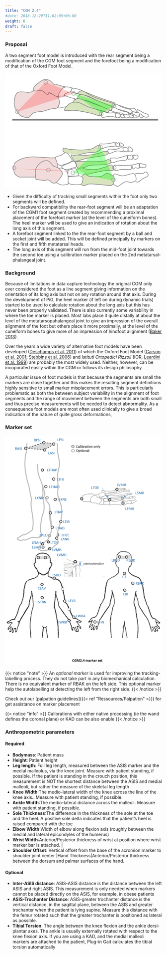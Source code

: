 ```yaml
---
title: "CGM 2.4"
#date: 2018-12-29T11:02:05+06:00
weight: 6
draft: false
---
```


### Proposal

A two segment foot model is introduced with the rear segment being a modification of the CGM foot segment and the forefoot being a modification of that of the Oxford Foot Model.

![cgm24mfoot](CGM24foot.png)

* Given the difficulty of tracking small segments within the foot only two segments will be defined.
* For backward compatibility the rear-foot segment will be an adaptation of the CGM1 foot segment created by recommending a proximal placement of the forefoot marker (at the level of the cuneiform bones). The heel marker will be used to give an indication of rotation about the long axis of this segment.
* A forefoot segment linked to the the rear-foot segment by a ball and socket joint will be added. This will be defined principally by markers on the first and fifth metatarsal heads.
* The long axis of this segment will run from the mid-foot joint towards the second toe using a calibration marker placed on the 2nd metatarsal-phalangeal joint.



### Background

Because of limitations in data capture technology the original CGM only ever considered the foot as a line segment giving information on the orientation of its long axis but not on any rotation around that axis. During the development of PiG, the heel marker (if left on during dynamic trials) started to be used to calculate rotation about the long axis but this has never been properly validated. There is also currently some variability in where the toe marker is placed. Most labs place it quite distally at about the level of the metatarsopahalangeal joint to give an impression of the overall alignment of the foot but others place it more proximally, at the level of the cuneiform bones to give more of an impression of hindfoot alignment ([Baker 2013](http://eu.wiley.com/WileyCDA/WileyTitle/productCd-1908316667,subjectCd-HE90.html)).

Over the years a wide variety of alternative foot models have been developed ([Deschamps et al. 2011](http://dx.doi.org/10.1016/j.gaitpost.2010.12.018)) of which the Oxford Foot Model ([Carson et al. 2001](http://dx.doi.org/10.1016/S0021-9290%2801%2900101-4); [Stebbins et al. 2006](http://dx.doi.org/S0966-6362%2805%2900037-8 )) and <em>Istituti Ortopedici Rizzoli</em> (IOR, [Leardini et al. 1999](http://dx.doi.org/10.1016/S0268-0033%2899%2900008-X)) are probably the most widely used. Neither, however, can be incoporated easily within the CGM or follows its design philosophy.

A particular issue of foot models is that because the segments are small the markers are close together and this makes the resulting segment definitions highly sensitive to small marker misplacement errors. This is particularly problematic as both the between subject variability in the alignment of foot segments and the range of movement between the segments are both small and thus precise measurements will be needed to detect abnormality. As a consequence foot models are most often used clinically to give a broad indication of the nature of quite gross deformations,




### Marker set

![cgm24ms](CGM24_markerset.png)

{{< notice "note" >}}
An  *optional marker* is used for improving the tracking-labelling process. They do not take part in any biomechanical calculation.</br>
There is  no equivalent marker of RBAK on the left side. This optional marker help the autolabelling at detecting the left from the right side.
{{< /notice >}}

Check out our [palpation guidelines]({{< ref "Ressources/Palpation" >}})  for get assistance on marker placement


{{< notice "info" >}}
Calibrations with either native processing (ie the wand defines  the coronal plane) or KAD can be also enable
{{< /notice >}}



### Anthropometric parameters

#### Required

* **Bodymass**: Patient mass  
* **Height**:   Patient height
* **Leg length**: Full leg length, measured between the ASIS marker and the medial malleolus, via the knee joint.  Measure with patient standing, if possible. If the patient is standing in the crouch position, this measurement is NOT the shortest distance between the ASIS and medial malleoli, but rather the measure of the skeletal leg length
* **Knee Width**:The medio-lateral width of the knee across the line of the knee axis.. Measure with patient standing, if possible.
* **Ankle Width**:The medio-lateral distance across the malleoli. Measure with patient standing, if possible.
* **Sole Thickness**:The difference in the thickness of the sole at the toe and the heel. A positive sole delta indicates that the patient’s heel is raised compared with the toe
* **Elbow Width**:Width of elbow along flexion axis (roughly between the medial and lateral epicondyles of the humerus)
* **Wrist Width**:Anterior/Posterior thickness of wrist at position where wrist marker bar is
attached. |
* **Shoulder Offset**: Vertical offset from the base of the acromion marker to shoulder joint center
|Hand Thickness|Anterior/Posterior thickness between the dorsum and palmar surfaces of the hand.


#### Optional

* **Inter-ASIS distance**: ASIS-ASIS distance is the distance between the left ASIS and right ASIS. This measurement is only needed when markers cannot be placed directly on the ASIS, for example, in obese patients
* **ASIS-Trochanter Distance**: ASIS-greater trochanter distance is the vertical distance, in the sagittal plane, between the ASIS and greater trochanter when the patient is lying supine. Measure this distance with the femur rotated such that the greater trochanter is positioned as lateral as possible.
* **Tibial Torsion**: The angle between the knee flexion and the ankle dorsi-plantar axes. The ankle is usually externally rotated with respect to the knee flexion axis. If you are using a KAD, and the medial malleoli markers are attached to the patient, Plug-in Gait calculates the tibial torsion automatically
